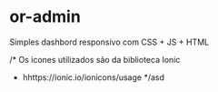 # or-admin
Simples dashbord responsivo com CSS + JS + HTML


/* Os icones utilizados são da biblioteca Ionic
* hhttps://ionic.io/ionicons/usage
*/asd